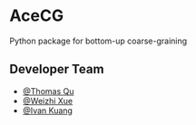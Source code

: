 # AceCG
Python package for bottom-up coarse-graining

## Developer Team

- [@Thomas Qu](https://github.com/FreddyNietzky)
- [@Weizhi Xue](https://github.com/KJAdams2000)
- [@Ivan Kuang](https://github.com/Miku-keai)
